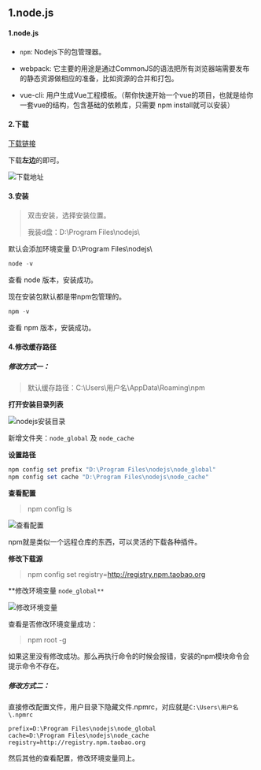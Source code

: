 ## 1.node.js

#### 1.node.js

- `npm`: Nodejs下的包管理器。

- webpack: 它主要的用途是通过CommonJS的语法把所有浏览器端需要发布的静态资源做相应的准备，比如资源的合并和打包。
- vue-cli: 用户生成Vue工程模板。（帮你快速开始一个vue的项目，也就是给你一套vue的结构，包含基础的依赖库，只需要 npm install就可以安装）



#### 2.下载

[下载链接](https://nodejs.org/en/)

下载**左边**的即可。

![下载地址](https://i.loli.net/2019/06/10/5cfe1b270896085298.jpg)

#### 3.安装

> 双击安装，选择安装位置。
>
> 我装d盘：D:\Program Files\nodejs\

默认会添加环境变量 D:\Program Files\nodejs\

```powershell
node -v 
```

查看 node 版本，安装成功。

现在安装包默认都是带npm包管理的。

```powershell
npm -v 
```

查看 npm 版本，安装成功。



#### 4.修改缓存路径

##### 修改方式一：



> 默认缓存路径：C:\Users\用户名\AppData\Roaming\npm

**打开安装目录列表**

![nodejs安装目录](https://i.loli.net/2019/06/10/5cfe1b277f52263878.jpg)

新增文件夹：`node_global` 及 `node_cache`

**设置路径**

```powershell
npm config set prefix "D:\Program Files\nodejs\node_global"
npm config set cache "D:\Program Files\nodejs\node_cache"
```

**查看配置**

> npm config ls

![查看配置](https://i.loli.net/2019/06/10/5cfe1b27b6d4794206.jpg)



npm就是类似一个远程仓库的东西，可以灵活的下载各种插件。



**修改下载源**

> npm config set registry=http://registry.npm.taobao.org



**修改环境变量 `node_global**`

![修改环境变量](https://i.loli.net/2019/06/10/5cfe1b27f386866125.jpg)

查看是否修改环境变量成功：

> npm root -g

如果这里没有修改成功。那么再执行命令的时候会报错，安装的npm模块命令会提示命令不存在。



##### 修改方式二：

直接修改配置文件，用户目录下隐藏文件.npmrc，对应就是`‪C:\Users\用户名\.npmrc`

```properties
prefix=D:\Program Files\nodejs\node_global
cache=D:\Program Files\nodejs\node_cache
registry=http://registry.npm.taobao.org
```

然后其他的查看配置，修改环境变量同上。